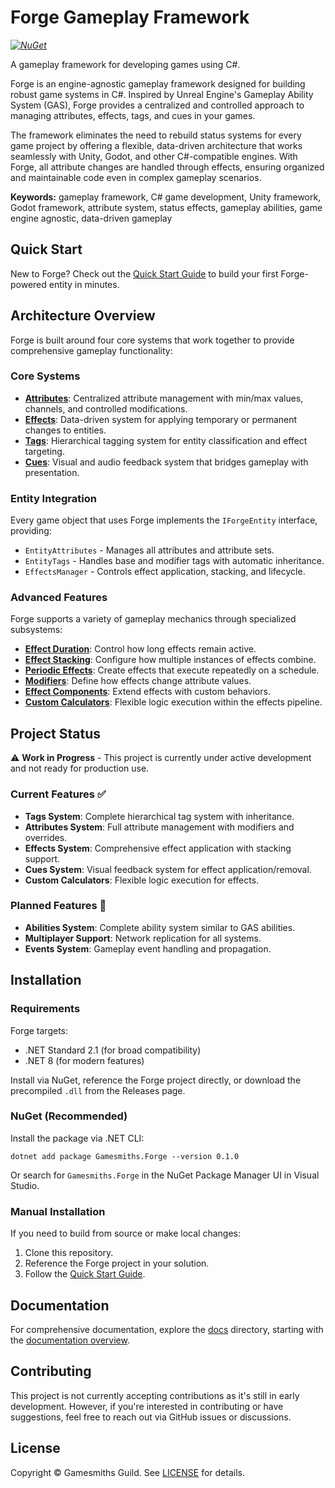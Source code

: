 # Forge Gameplay Framework

_[![NuGet](https://img.shields.io/nuget/v/Gamesmiths.Forge.svg)](https://www.nuget.org/packages/Gamesmiths.Forge)_

A gameplay framework for developing games using C#.

Forge is an engine-agnostic gameplay framework designed for building robust game systems in C#. Inspired by Unreal Engine's Gameplay Ability System (GAS), Forge provides a centralized and controlled approach to managing attributes, effects, tags, and cues in your games.

The framework eliminates the need to rebuild status systems for every game project by offering a flexible, data-driven architecture that works seamlessly with Unity, Godot, and other C#-compatible engines. With Forge, all attribute changes are handled through effects, ensuring organized and maintainable code even in complex gameplay scenarios.

**Keywords:** gameplay framework, C# game development, Unity framework, Godot framework, attribute system, status effects, gameplay abilities, game engine agnostic, data-driven gameplay

## Quick Start

New to Forge? Check out the [Quick Start Guide](docs/quick-start.md) to build your first Forge-powered entity in minutes.

## Architecture Overview

Forge is built around four core systems that work together to provide comprehensive gameplay functionality:

### Core Systems

- **[Attributes](docs/attributes.md)**: Centralized attribute management with min/max values, channels, and controlled modifications.
- **[Effects](docs/effects/README.md)**: Data-driven system for applying temporary or permanent changes to entities.
- **[Tags](docs/tags.md)**: Hierarchical tagging system for entity classification and effect targeting.
- **[Cues](docs/cues.md)**: Visual and audio feedback system that bridges gameplay with presentation.

### Entity Integration

Every game object that uses Forge implements the `IForgeEntity` interface, providing:

- `EntityAttributes` - Manages all attributes and attribute sets.
- `EntityTags` - Handles base and modifier tags with automatic inheritance.
- `EffectsManager` - Controls effect application, stacking, and lifecycle.

### Advanced Features

Forge supports a variety of gameplay mechanics through specialized subsystems:

- **[Effect Duration](docs/effects/duration.md)**: Control how long effects remain active.
- **[Effect Stacking](docs/effects/stacking.md)**: Configure how multiple instances of effects combine.
- **[Periodic Effects](docs/effects/periodic.md)**: Create effects that execute repeatedly on a schedule.
- **[Modifiers](docs/effects/modifiers.md)**: Define how effects change attribute values.
- **[Effect Components](docs/effects/components.md)**: Extend effects with custom behaviors.
- **[Custom Calculators](docs/effects/calculators.md)**: Flexible logic execution within the effects pipeline.

## Project Status

⚠️ **Work in Progress** - This project is currently under active development and not ready for production use.

### Current Features ✅

- **Tags System**: Complete hierarchical tag system with inheritance.
- **Attributes System**: Full attribute management with modifiers and overrides.
- **Effects System**: Comprehensive effect application with stacking support.
- **Cues System**: Visual feedback system for effect application/removal.
- **Custom Calculators**: Flexible logic execution for effects.

### Planned Features 🚧

- **Abilities System**: Complete ability system similar to GAS abilities.
- **Multiplayer Support**: Network replication for all systems.
- **Events System**: Gameplay event handling and propagation.

## Installation

### Requirements

Forge targets:

- .NET Standard 2.1 (for broad compatibility)
- .NET 8 (for modern features)

Install via NuGet, reference the Forge project directly, or download the precompiled `.dll` from the Releases page.

### NuGet (Recommended)

Install the package via .NET CLI:

```shell
dotnet add package Gamesmiths.Forge --version 0.1.0
```

Or search for `Gamesmiths.Forge` in the NuGet Package Manager UI in Visual Studio.

### Manual Installation

If you need to build from source or make local changes:

1. Clone this repository.
2. Reference the Forge project in your solution.
3. Follow the [Quick Start Guide](docs/quick-start.md).

## Documentation

For comprehensive documentation, explore the [docs](docs) directory, starting with the [documentation overview](docs/README.md).

## Contributing

This project is not currently accepting contributions as it's still in early development. However, if you're interested in contributing or have suggestions, feel free to reach out via GitHub issues or discussions.

## License

Copyright © Gamesmiths Guild. See [LICENSE](LICENSE) for details.
